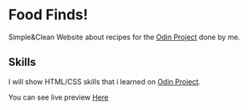 # Food Finds!
Simple&Clean Website about recipes for the [Odin Project](https://www.theodinproject.com/) done by me.

## Skills
I will show HTML/CSS skills that i learned on [Odin Project](https://www.theodinproject.com/). 

You can see live preview [Here](#)